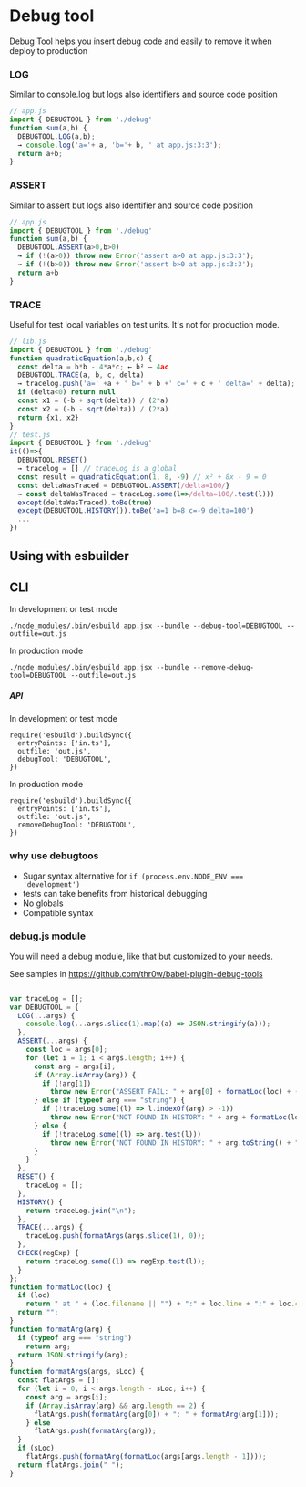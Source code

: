 # Debug tool 
Debug Tool helps you insert debug code and easily to remove it when deploy to production

### LOG
Similar to console.log but logs also identifiers and source code position
```javascript
// app.js
import { DEBUGTOOL } from './debug'
function sum(a,b) {
  DEBUGTOOL.LOG(a,b);
  → console.log('a='+ a, 'b='+ b, ' at app.js:3:3');
  return a+b;
}
```
### ASSERT
Similar to assert but logs also identifier and source code position
```javascript
// app.js
import { DEBUGTOOL } from './debug'
function sum(a,b) {
  DEBUGTOOL.ASSERT(a>0,b>0)
  → if (!(a>0)) throw new Error('assert a>0 at app.js:3:3');
  → if (!(b>0)) throw new Error('assert b>0 at app.js:3:3');
  return a+b
}
```
### TRACE 
Useful for test local variables on test units. It's not for production mode.
```javascript
// lib.js
import { DEBUGTOOL } from './debug'
function quadraticEquation(a,b,c) {
  const delta = b*b - 4*a*c; ← b² – 4ac
  DEBUGTOOL.TRACE(a, b, c, delta)
  → tracelog.push('a=' +a + ' b=' + b +' c=' + c + ' delta=' + delta);
  if (delta<0) return null
  const x1 = (-b + sqrt(delta)) / (2*a)
  const x2 = (-b - sqrt(delta)) / (2*a)
  return {x1, x2}
}
// test.js
import { DEBUGTOOL } from './debug'
it(()=>{
  DEBUGTOOL.RESET() 
  → tracelog = [] // traceLog is a global
  const result = quadraticEquation(1, 8, -9) // x² + 8x - 9 = 0
  const deltaWasTraced = DEBUGTOOL.ASSERT(/delta=100/} 
  → const deltaWasTraced = traceLog.some(l=>/delta=100/.test(l)))
  except(deltaWasTraced).toBe(true)
  except(DEBUGTOOL.HISTORY()).toBe('a=1 b=8 c=-9 delta=100')
  ...
})
```
## Using with esbuilder

## CLI

In development or test mode
```
./node_modules/.bin/esbuild app.jsx --bundle --debug-tool=DEBUGTOOL --outfile=out.js
```

In production mode
```
./node_modules/.bin/esbuild app.jsx --bundle --remove-debug-tool=DEBUGTOOL --outfile=out.js
```

##### API
In development or test mode
```
require('esbuild').buildSync({
  entryPoints: ['in.ts'],
  outfile: 'out.js',
  debugTool: 'DEBUGTOOL',
})
```

In production mode
```
require('esbuild').buildSync({
  entryPoints: ['in.ts'],
  outfile: 'out.js',
  removeDebugTool: 'DEBUGTOOL',
})
```

### why use debugtoos
- Sugar syntax alternative for `if (process.env.NODE_ENV === 'development')` 
- tests can take benefits from historical debugging
- No globals
- Compatible syntax

### debug.js module
You will need a debug module, like that but customized to your needs.

See samples in https://github.com/thr0w/babel-plugin-debug-tools

```javascript

var traceLog = [];
var DEBUGTOOL = {
  LOG(...args) {
    console.log(...args.slice(1).map((a) => JSON.stringify(a)));
  },
  ASSERT(...args) {
    const loc = args[0];
    for (let i = 1; i < args.length; i++) {
      const arg = args[i];
      if (Array.isArray(arg)) {
        if (!arg[1])
          throw new Error("ASSERT FAIL: " + arg[0] + formatLoc(loc) + (arg[2] ? JSON.stringify(arg[2]) : ""));
      } else if (typeof arg === "string") {
        if (!traceLog.some((l) => l.indexOf(arg) > -1))
          throw new Error("NOT FOUND IN HISTORY: " + arg + formatLoc(loc));
      } else {
        if (!traceLog.some((l) => arg.test(l)))
          throw new Error("NOT FOUND IN HISTORY: " + arg.toString() + " at " + formatLoc(loc));
      }
    }
  },
  RESET() {
    traceLog = [];
  },
  HISTORY() {
    return traceLog.join("\n");
  },
  TRACE(...args) {
    traceLog.push(formatArgs(args.slice(1), 0));
  },
  CHECK(regExp) {
    return traceLog.some((l) => regExp.test(l));
  }
};
function formatLoc(loc) {
  if (loc)
    return " at " + (loc.filename || "") + ":" + loc.line + ":" + loc.column + " ";
  return "";
}
function formatArg(arg) {
  if (typeof arg === "string")
    return arg;
  return JSON.stringify(arg);
}
function formatArgs(args, sLoc) {
  const flatArgs = [];
  for (let i = 0; i < args.length - sLoc; i++) {
    const arg = args[i];
    if (Array.isArray(arg) && arg.length == 2) {
      flatArgs.push(formatArg(arg[0]) + ": " + formatArg(arg[1]));
    } else
      flatArgs.push(formatArg(arg));
  }
  if (sLoc)
    flatArgs.push(formatArg(formatLoc(args[args.length - 1])));
  return flatArgs.join(" ");
}

```

